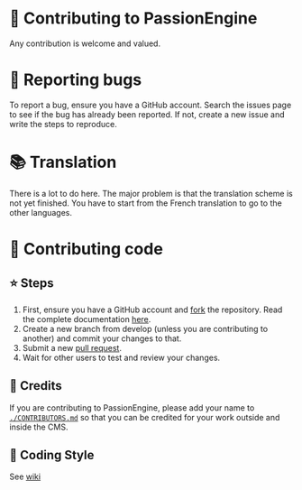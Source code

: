 # :tada: Contributing to PassionEngine 
Any contribution is welcome and valued.

# :bug: Reporting bugs
To report a bug, ensure you have a GitHub account.
Search the issues page to see if the bug has already been reported.
If not, create a new issue and write the steps to reproduce.

# :books: Translation
There is a lot to do here. The major problem is that the translation scheme is not yet finished.
You have to start from the French translation to go to the other languages.

# :hammer: Contributing code
## :star: Steps
1. First, ensure you have a GitHub account and [fork](https://help.github.com/articles/fork-a-repo/) the repository. Read the complete documentation [here](https://help.github.com/articles/working-with-forks/).
2. Create a new branch from develop (unless you are contributing to another) and commit your changes to that.
3. Submit a new [pull request](https://help.github.com/articles/using-pull-requests/).
4. Wait for other users to test and review your changes.

## :star2: Credits
If you are contributing to PassionEngine, please add your name to [`./CONTRIBUTORS.md`](https://github.com/MetallicBlueDev/PassionEngine/blob/master/.github/CONTRIBUTORS.md) so that you can be credited for your work outside and inside the CMS.

## :dizzy: Coding Style
See [wiki](https://github.com/MetallicBlueDev/PassionEngine/wiki/Coding-Style)
